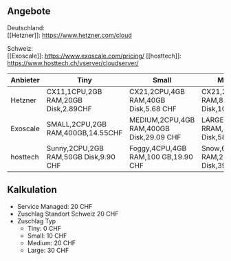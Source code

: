 ## Angebote
Deutschland:  
[[Hetzner]]: https://www.hetzner.com/cloud

Schweiz:  
[[Exoscale]]: https://www.exoscale.com/pricing/
[[hosttech]]: https://www.hosttech.ch/vserver/cloudserver/

Anbieter|Tiny|Small|Medium|Large
-|-|-|-|-
Hetzner|CX11,1CPU,2GB RAM,20GB Disk,2.89CHF|CX21,2CPU,4GB RAM,40GB Disk,5.68 CHF|CX21,2CPU,8GB RAM,80GB Disk,10.31CHF|CX41,4CPU,16GB RAM,160GB Disk,18.44CHF
Exoscale|SMALL,2CPU,2GB RAM,400GB,14.55CHF|MEDIUM,2CPU,4GB RAM,400GB Disk,29.09 CHF|LARGE,4CPU,8GB RRAM,400GB Disk,58.19 CHF|EXTRA-LARGE,4 CPU,16GB RAM,116.38 CHF
hosttech|Sunny,2CPU,2GB RAM,50GB Disk,9.90 CHF|Foggy,4CPU,4GB RAM,100 GB,19.90 CHF|Snow,6CPU, 8GB RAM,200GB Disk,39.90 CHF|Ice,8CPU,12GB RAM,300GB Disk,59.90 CHF

## Kalkulation

+ Service Managed: 20 CHF
+ Zuschlag Standort Schweiz 20 CHF
+ Zuschlag Typ
	+ Tiny: 0 CHF
	+ Small: 10 CHF
	+ Medium: 20 CHF
	+ Large: 30 CHF